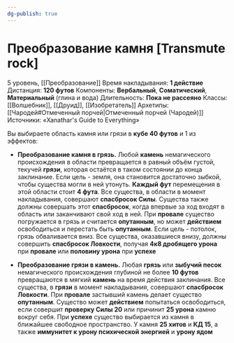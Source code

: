 ```yaml
---
dg-publish: true
---
```

# Преобразование камня [Transmute rock]
5 уровень, [[Преобразование]]
Время накладывания: **1 действие**
Дистанция: **120 футов**
Компоненты: **Вербальный**, **Соматический**, **Материальный** (глина и вода)
Длительность: **Пока не рассеяно**
Классы: [[Волшебник]], [[Друид]], [[Изобретатель]]
Архетипы: [[Чародей#Отмеченный порчей|Отмеченный порчей (Чародей)]]
Источники: «Xanathar's Guide to Everything»

Вы выбираете область камня или грязи в **кубе 40 футов** и 1 из эффектов:

- **Преобразование камня в грязь.** Любой **камень** немагического происхождения в области превращается в равный объём густой, текучей **грязи**, которая остаётся в таком состоянии до конца заклинание. Если цель - земля, она становится достаточно зыбкой, чтобы существа могли в ней утонуть. **Каждый фут** перемещения в этой области стоит **4 фута**. Все существа, в области в момент накладывания, совершают **спасбросок Силы**. Существа также должны совершать этот **спасбросок**, когда впервые за ход входят в область или заканчивают свой ход в ней. При **провале** существо погружается в грязь и считается **опутанным**, но может **действием** освободиться и перестать быть **опутанным**. Если цель - потолок, грязь обваливается вниз. Все существа, оказавшиеся внизу, должны совершить **спасбросок Ловкости**, получая **4к8 дробящего урона** при **провале** или **половину урона** при **успехе**

- **Преобразование грязи в камень.** Любая **грязь** или **зыбучий песок** немагического происхождения глубиной не более **10 футов** превращаются в мягкий **камень** на время действия заклинания. Все существа, в **грязи** в момент накладывания, совершают **спасбросок Ловкости**. При **провале** застывший камень делает существо **опутанным**. Существо может **действием** попытаться освободиться, если совершит **проверку Силы 20** или причинит **25 урона** камню вокруг себя. При **успехе** существо выбирается из камня в ближайшее свободное пространство. У камня **25 хитов** и **КД 15**, а также **иммунитет к урону психической энергией** и **урону ядом**